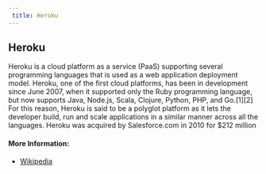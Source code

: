 ```yaml
---
 title: Heroku
---
```

 ## Heroku
 
Heroku is a cloud platform as a service (PaaS) supporting several programming languages that is used as a web application deployment model. Heroku, one of the first cloud platforms, has been in development since June 2007, when it supported only the Ruby programming language, but now supports Java, Node.js, Scala, Clojure, Python, PHP, and Go.[1][2] For this reason, Heroku is said to be a polyglot platform as it lets the developer build, run and scale applications in a similar manner across all the languages. Heroku was acquired by Salesforce.com in 2010 for $212 million 
#### More Information:
<!-- Please add any articles you think might be helpful to read before writing the article -->
 * <a href='https://en.wikipedia.org/wiki/Heroku' target='_blank' rel='nofollow'>Wikipedia</a>
